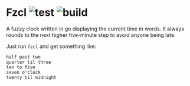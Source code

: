 # Fzcl ![test](https://github.com/triole/fzcl/actions/workflows/test.yaml/badge.svg) ![build](https://github.com/triole/fzcl/actions/workflows/build.yaml/badge.svg)

A fuzzy clock written in go displaying the current time in words. It always rounds to the next higher five-minute step to avoid anyone being late.

Just run `fzcl` and get something like:

```
half past two
quarter til three
ten to five
seven o'clock
twenty til midnight
```
